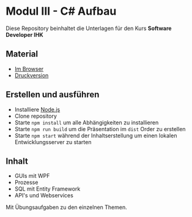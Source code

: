 # Modul III - C# Aufbau

Diese Repository beinhaltet die Unterlagen für den Kurs **Software Developer IHK**

## Material

* [Im Browser](https://ablersch.github.io/software-developer-ihk-modul-3)
* [Druckversion](https://ablersch.github.io/software-developer-ihk-modul-3?print-pdf)

## Erstellen und ausführen

* Installiere [Node.js](https://nodejs.org/en/)
* Clone repository
* Starte `npm install` um alle Abhängigkeiten zu installieren
* Starte `npm run build` um die Präsentation im `dist` Order zu erstellen
* Starte `npm start` während der Inhaltserstellung um einen lokalen Entwicklungsserver zu starten

## Inhalt

* GUIs mit WPF
* Prozesse
* SQL mit Entity Framework
* API's und Webservices


Mit Übungsaufgaben zu den einzelnen Themen.
